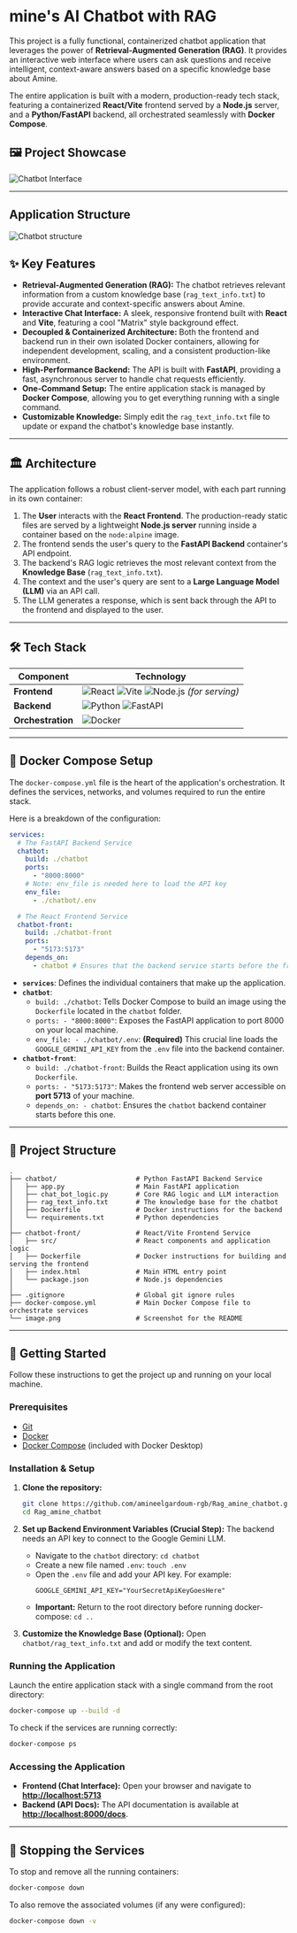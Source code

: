 # mine's AI Chatbot with RAG

This project is a fully functional, containerized chatbot application that leverages the power of **Retrieval-Augmented Generation (RAG)**. It provides an interactive web interface where users can ask questions and receive intelligent, context-aware answers based on a specific knowledge base about Amine.

The entire application is built with a modern, production-ready tech stack, featuring a containerized **React/Vite** frontend served by a **Node.js** server, and a **Python/FastAPI** backend, all orchestrated seamlessly with **Docker Compose**.

## 🖼️ Project Showcase

![Chatbot Interface](./screenshot.png "chatbot interface")

---

## Application Structure

![Chatbot structure](./chatbot_image.png "chatbot structure")

## ✨ Key Features

- **Retrieval-Augmented Generation (RAG):** The chatbot retrieves relevant information from a custom knowledge base (`rag_text_info.txt`) to provide accurate and context-specific answers about Amine.
- **Interactive Chat Interface:** A sleek, responsive frontend built with **React** and **Vite**, featuring a cool "Matrix" style background effect.
- **Decoupled & Containerized Architecture:** Both the frontend and backend run in their own isolated Docker containers, allowing for independent development, scaling, and a consistent production-like environment.
- **High-Performance Backend:** The API is built with **FastAPI**, providing a fast, asynchronous server to handle chat requests efficiently.
- **One-Command Setup:** The entire application stack is managed by **Docker Compose**, allowing you to get everything running with a single command.
- **Customizable Knowledge:** Simply edit the `rag_text_info.txt` file to update or expand the chatbot's knowledge base instantly.

---

## 🏛️ Architecture

The application follows a robust client-server model, with each part running in its own container:

1. The **User** interacts with the **React Frontend**. The production-ready static files are served by a lightweight **Node.js server** running inside a container based on the `node:alpine` image.
2. The frontend sends the user's query to the **FastAPI Backend** container's API endpoint.
3. The backend's RAG logic retrieves the most relevant context from the **Knowledge Base** (`rag_text_info.txt`).
4. The context and the user's query are sent to a **Large Language Model (LLM)** via an API call.
5. The LLM generates a response, which is sent back through the API to the frontend and displayed to the user.

---

## 🛠️ Tech Stack

| Component               | Technology                                                                                                                                                                                                                                                                                                                 |
| ----------------------- | -------------------------------------------------------------------------------------------------------------------------------------------------------------------------------------------------------------------------------------------------------------------------------------------------------------------------- |
| **Frontend**      | ![React](https://img.shields.io/badge/React-20232A?style=for-the-badge&logo=react&logoColor=61DAFB) ![Vite](https://img.shields.io/badge/Vite-646CFF?style=for-the-badge&logo=vite&logoColor=white) ![Node.js](https://img.shields.io/badge/Node.js-339933?style=for-the-badge&logo=nodedotjs&logoColor=white) *(for serving)* |
| **Backend**       | ![Python](https://img.shields.io/badge/Python-3776AB?style=for-the-badge&logo=python&logoColor=white) ![FastAPI](https://img.shields.io/badge/FastAPI-009688?style=for-the-badge&logo=fastapi&logoColor=white)                                                                                                                 |
| **Orchestration** | ![Docker](https://img.shields.io/badge/Docker-2496ED?style=for-the-badge&logo=docker&logoColor=white)                                                                                                                                                                                                                        |

---

## 🐳 Docker Compose Setup

The `docker-compose.yml` file is the heart of the application's orchestration. It defines the services, networks, and volumes required to run the entire stack.

Here is a breakdown of the configuration:

```yaml
services:
  # The FastAPI Backend Service
  chatbot:
    build: ./chatbot
    ports:
      - "8000:8000"
    # Note: env_file is needed here to load the API key
    env_file:
      - ./chatbot/.env

  # The React Frontend Service
  chatbot-front:
    build: ./chatbot-front
    ports:
      - "5173:5173" 
    depends_on:
      - chatbot # Ensures that the backend service starts before the frontend
```

- **`services`**: Defines the individual containers that make up the application.
- **`chatbot`**:
  - `build: ./chatbot`: Tells Docker Compose to build an image using the `Dockerfile` located in the `chatbot` folder.
  - `ports: - "8000:8000"`: Exposes the FastAPI application to port 8000 on your local machine.
  - `env_file: - ./chatbot/.env`: **(Required)** This crucial line loads the `GOOGLE_GEMINI_API_KEY` from the `.env` file into the backend container.
- **`chatbot-front`**:
  - `build: ./chatbot-front`: Builds the React application using its own `Dockerfile`.
  - `ports: - "5173:5173"`: Makes the frontend web server accessible on **port 5713** of your machine.
  - `depends_on: - chatbot`: Ensures the `chatbot` backend container starts before this one.

---

## 📁 Project Structure

```
.
├── chatbot/                    # Python FastAPI Backend Service
│   ├── app.py                  # Main FastAPI application
│   ├── chat_bot_logic.py       # Core RAG logic and LLM interaction
│   ├── rag_text_info.txt       # The knowledge base for the chatbot
│   ├── Dockerfile              # Docker instructions for the backend
│   └── requirements.txt        # Python dependencies
│
├── chatbot-front/              # React/Vite Frontend Service
│   ├── src/                    # React components and application logic
│   ├── Dockerfile              # Docker instructions for building and serving the frontend
│   ├── index.html              # Main HTML entry point
│   └── package.json            # Node.js dependencies
│
├── .gitignore                  # Global git ignore rules
├── docker-compose.yml          # Main Docker Compose file to orchestrate services
└── image.png                   # Screenshot for the README
```

---

## 🚀 Getting Started

Follow these instructions to get the project up and running on your local machine.

### Prerequisites

- [Git](https://git-scm.com/)
- [Docker](https://www.docker.com/products/docker-desktop/)
- [Docker Compose](https://docs.docker.com/compose/) (included with Docker Desktop)

### Installation & Setup

1. **Clone the repository:**

   ```bash
   git clone https://github.com/amineelgardoum-rgb/Rag_amine_chatbot.git
   cd Rag_amine_chatbot
   ```
2. **Set up Backend Environment Variables (Crucial Step):**
   The backend needs an API key to connect to the Google Gemini LLM.

   - Navigate to the `chatbot` directory: `cd chatbot`
   - Create a new file named `.env`: `touch .env`
   - Open the `.env` file and add your API key. For example:
     ```env
     GOOGLE_GEMINI_API_KEY="YourSecretApiKeyGoesHere"
     ```
   - **Important:** Return to the root directory before running docker-compose: `cd ..`
3. **Customize the Knowledge Base (Optional):**
   Open `chatbot/rag_text_info.txt` and add or modify the text content.

### Running the Application

Launch the entire application stack with a single command from the root directory:

```bash
docker-compose up --build -d
```

To check if the services are running correctly:

```bash
docker-compose ps
```

### Accessing the Application

- **Frontend (Chat Interface):** Open your browser and navigate to **[http://localhost:5713](http://localhost:5713)**
- **Backend (API Docs):** The API documentation is available at **[http://localhost:8000/docs](http://localhost:8000/docs)**.

---

## 🛑 Stopping the Services

To stop and remove all the running containers:

```bash
docker-compose down
```

To also remove the associated volumes (if any were configured):

```bash
docker-compose down -v
```
